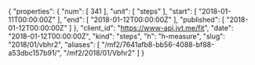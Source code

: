 {
  "properties": {
    "num": [
      341
    ],
    "unit": [
      "steps"
    ],
    "start": [
      "2018-01-11T00:00:00Z"
    ],
    "end": [
      "2018-01-12T00:00:00Z"
    ],
    "published": [
      "2018-01-12T00:00:00Z"
    ]
  },
  "client_id": "https://www-api.jvt.me/fit",
  "date": "2018-01-12T00:00:00Z",
  "kind": "steps",
  "h": "h-measure",
  "slug": "2018/01/vbhr2",
  "aliases": [
    "/mf2/7641afb8-bb56-4088-bf88-a53dbc157b91/",
    "/mf2/2018/01/Vbhr2"
  ]
}
